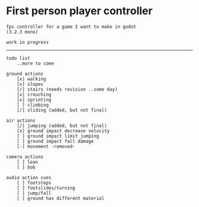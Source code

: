 # First person player controller

    fps controller for a game I want to make in godot
    (3.2.3 mono)

    work in progress
___

    todo list
        ..more to come

    ground actions
        [x] walking
        [x] slopes
        [/] stairs (needs revision ..some day)
        [x] crouching
        [x] sprinting
        [ ] climbing
        [/] sliding (added, but not final)

    air actions
        [/] jumping (added, but not final)
        [x] ground impact decrease velocity
        [ ] ground impact limit jumping
        [ ] ground impact fall damage
        [-] movement -removed-

    camera actions
        [ ] lean
        [ ] bob

    audio action cues
        [ ] footsteps
        [ ] footslides/turning
        [ ] jump/fall
        [ ] ground has different material